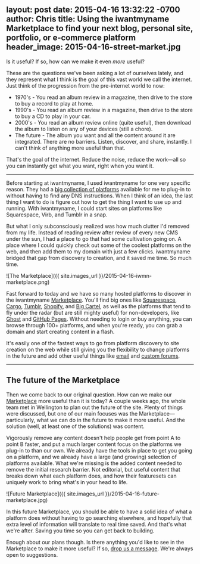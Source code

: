 layout: post
date: 2015-04-16 13:32:22 -0700
author: Chris
title: Using the iwantmyname Marketplace to find your next blog, personal site, portfolio, or e-commerce platform
header_image: 2015-04-16-street-market.jpg
----

<!-- excerpt -->

Is it useful? If so, how can we make it even *more* useful?

These are the questions we've been asking a lot of ourselves lately, and they represent what I think is the goal of this vast world we call the internet. Just think of the progression from the pre-internet world to now:

+ 1970's - You read an album review in a magazine, then drive to the store to buy a record to play at home. 
+ 1990's - You read an album review in a magazine, then drive to the store to buy a CD to play in your car. 
+ 2000's - You read an album review online (quite useful), then download the album to listen on any of your devices (still a chore).
+ The future - The album you want and all the content around it are integrated. There are no barriers. Listen, discover, and share, instantly. I can't think of anything more useful than that.

That's the goal of the internet. Reduce the noise, reduce the work—all so you can instantly get what you want, right when you want it. 

<!-- /excerpt -->

***

Before starting at iwantmyname, I used iwantmyname for one very specific reason. They had a [big collection of platforms](https://iwantmyname.com/services) available for me to plug-in to without having to find any DNS instructions. When I think of an idea, the last thing I want to do is figure out how to get the thing I want to use up and running. With iwantmyname, I could start sites on platforms like Squarespace, Virb, and Tumblr in a snap. 

But what I only subconsciously realized was how much clutter I'd removed from my life. Instead of reading review after review of every new CMS under the sun, I had a place to go that had some cultivation going on. A place where I could quickly check out some of the coolest platforms on the web, and then add them to my domain with just a few clicks. iwantmyname bridged that gap from discovery to creation, and it saved me time. So much time. 

![The Marketplace]({{ site.images_url }}/2015-04-16-iwmn-marketplace.png)

Fast forward to today and we have so many hosted platforms to discover in the iwantmyname [Marketplace](https://iwantmyname.com/services). You'll find big ones like [Squarespace](https://iwantmyname.com/features/applications/custom-domain-apps/websites/squarespace-build-your-website-with-own-url), [Cargo](https://iwantmyname.com/services/portfolio-hosting/cargo-custom-domain), [Tumblr](https://iwantmyname.com/features/applications/custom-domain-apps/blogs/tumblr-tumblelog-easy-blog-with-own-url), [Shopify](https://iwantmyname.com/features/applications/custom-domain-apps/e-commerce/shopify-hosted-online-store-platform-and-shop-software), and [Big Cartel](https://iwantmyname.com/services/ecommerce-hosting/big-cartel-custom-domain), as well as the platforms that tend to fly under the radar (but are still mighty useful) for non-developers, like [Ghost](https://iwantmyname.com/services/blog-hosting/ghost-custom-domain) and [GitHub Pages](https://iwantmyname.com/services/developer/github-pages-custom-domain). Without needing to login or buy anything, you can browse through 100+ platforms, and when you're ready, you can grab a domain and start creating content in a flash. 

It's easily one of the fastest ways to go from platform discovery to site creation on the web while still giving you the flexibility to change platforms in the future and add other useful things like [email](https://iwantmyname.com/services/email-hosting/) and [custom forums](https://iwantmyname.com/services/forum-hosting/).  

***

## The future of the Marketplace

Then we come back to our original question. How can we make our [Marketplace](https://iwantmyname.com/services) more useful than it is today? A couple weeks ago, the whole team met in Wellington to plan out the future of the site. Plenty of things were discussed, but one of our main focuses was the Marketplace—particularly, what we can do in the future to make it more useful. And the solution (well, at least one of the solutions) was content. 

Vigorously remove any content doesn't help people get from point A to point B faster, and put a much larger content focus on the platforms we plug-in to than our own. We already have the tools in place to get you going on a platform, and we already have a large (and growing) selection of platforms available. What we're missing is the added content needed to remove the initial research barrier. Not editorial, but useful content that breaks down what each platform does, and how their featuresets can uniquely work to bring what's in your head to life.

![Future Marketplace]({{ site.images_url }}/2015-04-16-future-marketplace.jpg)

In this future Marketplace, you should be able to have a solid idea of what a platform does without having to go searching elsewhere, and hopefully that extra level of information will translate to real time saved. And that's what we're after. Saving you time so you can get back to building. 

Enough about our plans though. Is there anything you'd like to see in the Marketplace to make it more useful? If so, [drop us a message](https://iwantmyname.com/support). We're always open to suggestions.